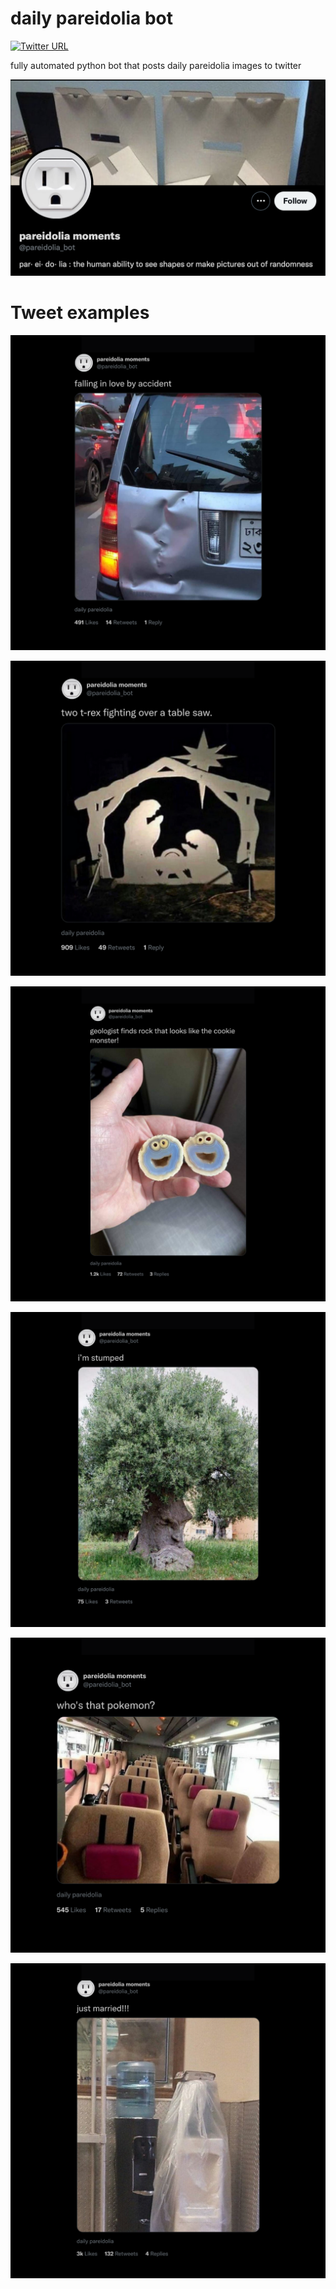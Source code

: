 # daily pareidolia bot 

[![Twitter URL](https://img.shields.io/twitter/url/https/twitter.com/bukotsunikki.svg?style=social&label=Follow%20%40pareidolia_bot)](https://twitter.com/pareidolia_bot)

fully automated python bot that posts daily pareidolia images to twitter


![alt text](https://github.com/r-kf/daily-pareidolia-bot/blob/main/resources/twitter_bio.png)


# Tweet examples

![alt text](https://github.com/r-kf/daily-pareidolia-bot/blob/main/resources/accidental_love.png)

![alt text](https://github.com/r-kf/daily-pareidolia-bot/blob/main/resources/t-rex_fight.png)

![alt text](https://github.com/r-kf/daily-pareidolia-bot/blob/main/resources/rock_monster.png)

![alt text](https://github.com/r-kf/daily-pareidolia-bot/blob/main/resources/stumped.png)

![alt text](https://github.com/r-kf/daily-pareidolia-bot/blob/main/resources/seated_pokemon.png)

![alt text](https://github.com/r-kf/daily-pareidolia-bot/blob/main/resources/just_married.png)
